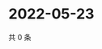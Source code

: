 # 2022-05-23

共 0 条

<!-- BEGIN WEIBO -->
<!-- 最后更新时间 Mon May 23 2022 15:18:00 GMT+0800 (China Standard Time) -->

<!-- END WEIBO -->
